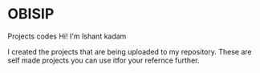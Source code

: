 # OBISIP
Projects codes
Hi! I'm Ishant kadam


I created the projects that are being uploaded to my repository.
These are self made projects you can use itfor your refernce further.
